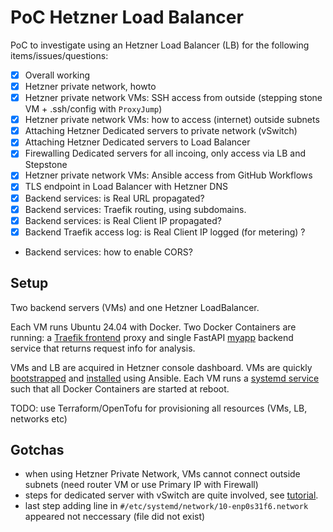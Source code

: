 # PoC Hetzner Load Balancer

PoC to investigate using an Hetzner Load Balancer (LB) for the following items/issues/questions:

* [x] Overall working
* [x] Hetzner private network, howto
* [x] Hetzner private network VMs: SSH access from outside (stepping stone VM + .ssh/config with `ProxyJump`)
* [x] Hetzner private network VMs: how to access (internet) outside subnets
* [x] Attaching Hetzner Dedicated servers to private network (vSwitch)
* [x] Attaching Hetzner Dedicated servers to Load Balancer
* [x] Firewalling Dedicated servers for all incoing, only access via LB and Stepstone
* [x] Hetzner private network VMs: Ansible access from GitHub Workflows
* [x] TLS endpoint in Load Balancer with Hetzner DNS
* [x] Backend services: is Real URL propagated?
* [x] Backend services: Traefik routing, using subdomains.
* [x] Backend services: is Real Client IP propagated?
* [x] Backend Traefik access log: is Real Client IP logged (for metering) ?
* Backend services: how to enable CORS?

## Setup

Two backend servers (VMs) and one Hetzner LoadBalancer.

Each VM runs Ubuntu 24.04 with Docker.
Two Docker Containers are running: a [Traefik frontend](services/traefik/docker-compose.yml) proxy and single FastAPI [myapp](services/myapp/src/main.py) 
backend service that returns request info for analysis.

VMs and LB are acquired in Hetzner console dashboard.
VMs are quickly [bootstrapped](ansible/bootstrap.yml) and [installed](ansible/install.yml) using Ansible.
Each VM runs a [systemd service](ansible/templates/systemd.service.j2) such that all Docker Containers are started at reboot.

TODO: use Terraform/OpenTofu for provisioning all resources (VMs, LB, networks etc)

## Gotchas

* when using Hetzner Private Network, VMs cannot connect outside subnets (need router VM or use Primary IP with Firewall)
* steps for dedicated server with vSwitch are quite involved, see  [tutorial](https://docs.hetzner.com/cloud/networks/connect-dedi-vswitch/).
* last step adding line in `#/etc/systemd/network/10-enp0s31f6.network` appeared not neccessary (file did not exist)
